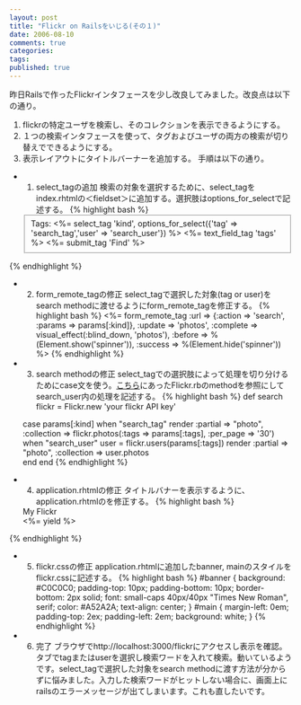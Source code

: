 ```yaml
---
layout: post
title: "Flickr on Railsをいじる(その１)"
date: 2006-08-10
comments: true
categories:
tags:
published: true
---
```



昨日Railsで作ったFlickrインタフェースを少し改良してみました。改良点は以下の通り。
1. flickrの特定ユーザを検索し、そのコレクションを表示できるようにする。
1. １つの検索インタフェースを使って、タグおよびユーザの両方の検索が切り替えでできるようにする。
1. 表示レイアウトにタイトルバーナーを追加する。
手順は以下の通り。

- 1. select_tagの追加
検索の対象を選択するために、select_tagをindex.rhtmlの＜fieldset＞に追加する。選択肢はoptions_for_selectで記述する。
{% highlight bash %}
  <fieldset>
     <label for="tags">Tags:</label>
     <%= select_tag 'kind', options_for_select({'tag' => 'search_tag','user' => 'search_user'}) %>
     <%= text_field_tag 'tags' %>
     <%= submit_tag 'Find' %>
  </fieldset>
{% endhighlight %}
- 2. form_remote_tagの修正
select_tagで選択した対象(tag or user)をsearch methodに渡せるようにform_remote_tagを修正する。
{% highlight bash %}
  <%= form_remote_tag :url => {:action => 'search', :params => params[:kind]},
                :update => 'photos',
   	        :complete => visual_effect(:blind_down, 'photos'),
	        :before => %(Element.show('spinner')),
	        :success => %(Element.hide('spinner')) %>
{% endhighlight %}
- 3. search methodの修正
select_tagでの選択肢によって処理を切り分けるためにcase文を使う。[こちら](http://redgreenblu.com/flickr/)にあったFlickr.rbのmethodを参照にしてsearch_user内の処理を記述する。
{% highlight bash %}
  def search
    flickr = Flickr.new 'your flickr API key'
    
    case params[:kind]
    when "search_tag"
      render :partial => "photo", 
                 :collection => flickr.photos(:tags => params[:tags], :per_page => '30')
    when "search_user"
      user = flickr.users(params[:tags])
      render :partial => "photo", :collection => user.photos    
    end
  end
{% endhighlight %}
- 4. application.rhtmlの修正
タイトルバナーを表示するように、application.rhtmlの<body>を修正する。
{% highlight bash %}
  <body>
	<div id="banner">
		My Flickr
	</div>
	<div id="main">
		<%= yield %>
	</div>
  </body>
{% endhighlight %}
- 5. flickr.cssの修正
application.rhtmlに追加したbanner, mainのスタイルをflickr.cssに記述する。
{% highlight bash %}
  #banner {
    background: #C0C0C0;
    padding-top: 10px;
    padding-bottom: 10px;
    border-bottom: 2px solid;
    font: small-caps 40px/40px "Times New Roman", serif;
    color: #A52A2A;
    text-align: center;
  }
  #main {
    margin-left: 0em;
    padding-top: 2ex;
    padding-left: 2em;
    background: white;
  }
{% endhighlight %}
- 6. 完了
ブラウザでhttp://localhost:3000/flickrにアクセスし表示を確認。タブでtagまたはuserを選択し検索ワードを入れて検索。動いているようです。select_tagで選択した対象をsearch methodに渡す方法が分からずに悩みました。入力した検索ワードがヒットしない場合に、画面上にrailsのエラーメッセージが出てしまいます。これも直したいです。
